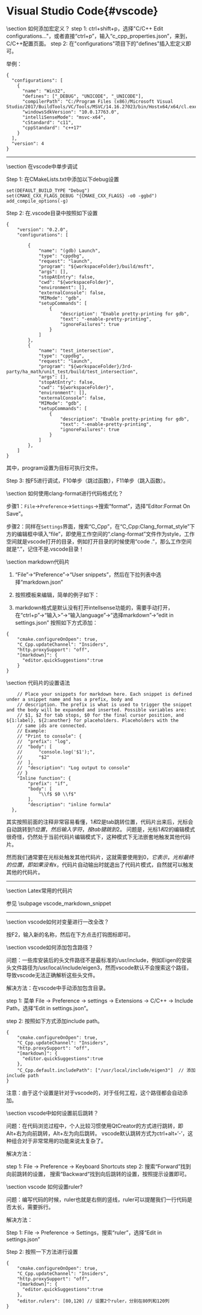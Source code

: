 Visual Studio Code{#vscode}
================

\section 如何添加宏定义？
step 1: ctrl+shift+p，选择"C/C++ Edit configurations..."，或者直接“ctrl+p”，输入“c_cpp_properties.json”，来到，C/C++配置页面。
step 2: 在"configurations"项目下的"defines"插入宏定义即可。

举例：
```{.json}
{
  "configurations": [
    {
      "name": "Win32",
      "defines": ["_DEBUG", "UNICODE", "_UNICODE"],
      "compilerPath": "C:/Program Files (x86)/Microsoft Visual Studio/2017/BuildTools/VC/Tools/MSVC/14.16.27023/bin/Hostx64/x64/cl.exe",
      "windowsSdkVersion": "10.0.17763.0",
      "intelliSenseMode": "msvc-x64",
      "cStandard": "c11",
      "cppStandard": "c++17"
    }
  ],
  "version": 4
}
```

<hr>
\section 在vscode中单步调试

Step 1: 在CMakeLists.txt中添加以下debug设置

~~~{.cmake}
set(DEFAULT_BUILD_TYPE "Debug")
set(CMAKE_CXX_FLAGS_DEBUG "{CMAKE_CXX_FLAGS} -o0 -ggbd")
add_compile_options(-g)
~~~

Step 2: 在.vscode目录中按照如下设置

~~~{.json}
{
    "version": "0.2.0",
    "configurations": [

        {
            "name": "(gdb) Launch",
            "type": "cppdbg",
            "request": "launch",
            "program": "${workspaceFolder}/build/msft",
            "args": [],
            "stopAtEntry": false,
            "cwd": "${workspaceFolder}",
            "environment": [],
            "externalConsole": false,
            "MIMode": "gdb",
            "setupCommands": [
                {
                    "description": "Enable pretty-printing for gdb",
                    "text": "-enable-pretty-printing",
                    "ignoreFailures": true
                }
            ]
        },
        {
            "name": "test_intersection",
            "type": "cppdbg",
            "request": "launch",
            "program": "${workspaceFolder}/3rd-party/ha_math/unit_test/build/test_intersection",
            "args": [],
            "stopAtEntry": false,
            "cwd": "${workspaceFolder}",
            "environment": [],
            "externalConsole": false,
            "MIMode": "gdb",
            "setupCommands": [
                {
                    "description": "Enable pretty-printing for gdb",
                    "text": "-enable-pretty-printing",
                    "ignoreFailures": true
                }
            ]
        },
    ]
}
~~~

其中，program设置为目标可执行文件。

Step 3: 按F5进行调试，F10单步（跳过函数），F11单步（跳入函数）。

\section 如何使用clang-format进行代码格式化？

步骤1：`File`->`Preference`->`Settings`->搜索“format”，选择“Editor:Format On Save”。

步骤2：同样在`Settings`界面，搜索“C_Cpp”，在“C_Cpp:Clang_format_style”下方的编辑框中填入“file”，即使用工作空间的“.clang-format”文件作为style，工作空间就是vscode打开的目录，例如打开目录的时候使用“code .”，那么工作空间就是“.”，记住不是.vscode目录！

\section markdown代码片

1. “File”->“Preference”->“User snippets”，然后在下拉列表中选择“markdown.json”

2. 按照模板来编辑，简单的例子如下：

3. markdown格式是默认没有打开intellsense功能的，需要手动打开，在“ctrl+p”->“输入>”->“输入language”->“选择markdown”->“edit in settings.json”
按照如下方式添加：

~~~{.json}
{
    "cmake.configureOnOpen": true,
    "C_Cpp.updateChannel": "Insiders",
    "http.proxySupport": "off",
    "[markdown]": {
      "editor.quickSuggestions":true
    }
}
~~~

\section 代码片的设置语法

~~~{.json}
	// Place your snippets for markdown here. Each snippet is defined under a snippet name and has a prefix, body and 
	// description. The prefix is what is used to trigger the snippet and the body will be expanded and inserted. Possible variables are:
	// $1, $2 for tab stops, $0 for the final cursor position, and ${1:label}, ${2:another} for placeholders. Placeholders with the 
	// same ids are connected.
	// Example:
	// "Print to console": {
	// 	"prefix": "log",
	// 	"body": [
	// 		"console.log('$1');",
	// 		"$2"
	// 	],
	// 	"description": "Log output to console"
	// }
	"Inline function": {
		"prefix": "if",
		"body": [
			"\\f$ $0 \\f$"
		],
		"description": "inline formula"
  },
~~~

其实按照前面的注释非常容易看懂，$1和$2是tab跳转位置，代码片出来后，光标会自动跳转到$1位置，然后输入字符，按tab键跳到$2。
问题是，光标$1和$2的编辑模式很奇怪，仍然处于当前代码片编辑模式下，这种模式下无法嵌套地触发其他代码片。

然而我们通常要在光标处触发其他代码片，这就需要使用到$0，它表示，光标最终的位置，即如果没有$x，代码片自动输出时就退出了代码片模式，自然就可以触发其他的代码片。

<hr>
\section Latex常用的代码片

参见 \subpage vscode_markdown_snippet

<hr>
\section vscode如何对变量进行一改全改？

按F2，输入新的名称，然后在下方点击打钩图标即可。

\section vscode如何添加包含路径？

问题：一些库安装后的头文件路径不是最标准的/usr/include，例如Eigen的安装头文件路径为/usr/local/include/eigen3，然而vscode默认不会搜索这个路径，导致vscode无法正确解析这些头文件。

解决方法：在vscode中手动添加包含目录。

step 1: 菜单 File -> Preference -> settings -> Extensions -> C/C++ -> Include Path，选择“Edit in settings.json”。

step 2: 按照如下方式添加include path。

~~~{.json}
{
    "cmake.configureOnOpen": true,
    "C_Cpp.updateChannel": "Insiders",
    "http.proxySupport": "off",
    "[markdown]": {
      "editor.quickSuggestions":true
    },
    "C_Cpp.default.includePath": ["/usr/local/include/eigen3"]  // 添加include path
}
~~~

注意：由于这个设置是针对于vscode的，对于任何工程，这个路径都会自动添加。

\section vscode中如何设置前后跳转？

问题：在代码浏览过程中，个人比较习惯使用QtCreator的方式进行跳转，即Alt+右为向前跳转，Alt+左为向后跳转。
vscode默认跳转方式为ctrl+alt+‘-’，这种组合对于非常常用的功能来说太复杂了。

解决方法： 

step 1: File -> Preference -> Keyboard Shortcuts
step 2: 搜索“Forward”找到向前跳转的设置， 搜索“Backward“找到向后跳转的设置，按照提示设置即可。

\section vscode 如何设置ruler?

问题：编写代码的时候，ruler也就是右侧的竖线，ruler可以提醒我们一行代码是否太长，需要拆行。

解决方法：

Step 1: File -> Preference -> Settings，搜索“ruler”，选择“Edit in settings.json”

Step 2: 按照一下方法进行设置

~~~{.json}
{
    "cmake.configureOnOpen": true,
    "C_Cpp.updateChannel": "Insiders",
    "http.proxySupport": "off",
    "[markdown]": {
      "editor.quickSuggestions":true
    },
    "editor.rulers": [80,120] // 设置2个ruler，分别在80列和120列
}
~~~
